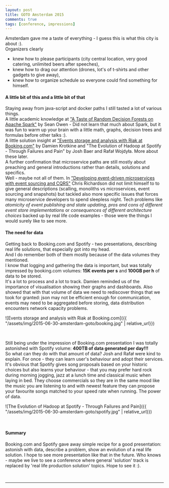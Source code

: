 ```yaml
---
layout: post
title: GOTO Amsterdam 2015
comments: true
tags: [conference, impressions]
---
```


Amsterdam gave me a taste of everything - I guess this is what this city is about :).  
Organizers clearly  

+ knew how to please participants (city central location, very good catering, unlimited beers after speeches),
+ knew how to drag our attention (drones, lot's of t-shirts and other gadgets to give away),
+ knew how to organize schedule so everyone could find something for himself.

#### A little bit of this and a little bit of that

Staying away from java-script and docker paths I still tasted a lot of various things.  
A little academic knowledge at ["A Taste of Random Decision Forests on Apache Spark"](http://gotocon.com/amsterdam-2015/presentation/A%20Taste%20of%20Random%20Decision%20Forests%20on%20Apache%20Spark) by Sean Owen - Did not learn that much about Spark, but it was fun to warm up your brain with a little math, graphs, decision trees and formulas before other talks :).  
A little solution insight at ["Events storage and analysis with Riak at Booking.com"](http://gotocon.com/amsterdam-2015/presentation/Events%20storage%20and%20analysis%20with%20Riak%20at%20Booking.com) by Damien Krotkine and "The Evolution of Hadoop at Spotify - Through Failures and Pain" by Josh Baer and Rafał Wojdyła. More about these later.  
A further confirmation that microservice paths are still mostly about preaching and general introductions rather than details, solutions and specifics.  
Well - maybe not all of them. In ["Developing event-driven microservices with event sourcing and CQRS"](http://gotocon.com/amsterdam-2015/presentation/Developing%20Event-driven%20Microservices%20with%20Event%20Sourcing%20&%20CQRS) Chris Richardson did not limit himself to to give general descriptions (scalling, monoliths vs microservices, event sourcing and snapshots) but tackled also more specific issues that forces many microservice developers to spend sleepless night. Tech problems like _atomicity of event publishing and state updating_, _pros and cons of different event store implementations_ or _consequences of different architecture choices_ backed up by real life code examples - those were the things I would surely like to see more.

#### The need for data

Getting back to Booking.com and Spotify - two presentations, describing real life solutions, that especially got into my head.  
And I do remember both of them mostly because of the data volumes they mentioned.  
I know that logging and gathering the data is important, but was totally impressed by booking.com volumes: **15K events per s** and **100GB per h** of data to be stored.  
It's a lot to process and a lot to track. Damien reminded us of the importance of visualisation showing their graphs and dashboards.
Also showed that with that volume of data we need to rediscover things that we took for granted: json may not be efficient enough for communication, events may need to be aggregated before storing, data distribution encounters network capacity problems.

![Events storage and analysis with Riak at Booking.com]({{ "/assets/img/2015-06-30-amsterdam-goto/booking.jpg" | relative_url}})

&nbsp;

Still being under the impression of Booking.com presentation I was totally astonished with Spotify volume: **400TB of data generated per day!!!**  
So what can they do with that amount of data? Josh and Rafał were kind to explain.
For once - they can learn user's behaviour and adopt their services. It's obvious that Spotify gives song proposals based on your historic choices but also learns your behaviour - that you may prefer hard rock during morning jogging, jazz at a lunch time and classical music when laying in bed. They choose commercials so they are in the same mood like the music you are listening to and with newest feature they can propose your favourite songs matched to your speed rate when running. The power of data.

![The Evolution of Hadoop at Spotify - Through Failures and Pain]({{ "/assets/img/2015-06-30-amsterdam-goto/spotify.jpg" | relative_url}})

&nbsp;

#### Summary

Booking.com and Spotify gave away simple recipe for a good presentation: astonish with data, describe a problem, show an evolution of a real life solution. 
I hope to see more presentation like that in the future. Who knows - maybe we live to see a conference where general 'solution' track is replaced by 'real life production solution' topics. Hope to see it :).

&nbsp;
****



